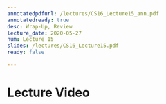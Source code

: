 ```yaml
---
annotatedpdfurl: /lectures/CS16_Lecture15_ann.pdf
annotatedready: true
desc: Wrap-Up, Review
lecture_date: 2020-05-27
num: Lecture 15
slides: /lectures/CS16_Lecture15.pdf
ready: false

---
```


# Lecture Video



